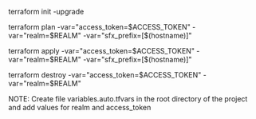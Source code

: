terraform init -upgrade

terraform plan -var="access_token=$ACCESS_TOKEN" -var="realm=$REALM" -var="sfx_prefix=[$(hostname)]"

terraform apply -var="access_token=$ACCESS_TOKEN" -var="realm=$REALM" -var="sfx_prefix=[$(hostname)]"

terraform destroy -var="access_token=$ACCESS_TOKEN" -var="realm=$REALM"

NOTE: Create file variables.auto.tfvars in the root directory of the project and add values for realm and access_token